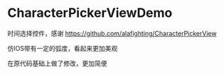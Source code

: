 # CharacterPickerViewDemo
时间选择控件，感谢 https://github.com/alafighting/CharacterPickerView

仿IOS带有一定的弧度，看起来更加美观

在原代码基础上做了修改，更加简便
